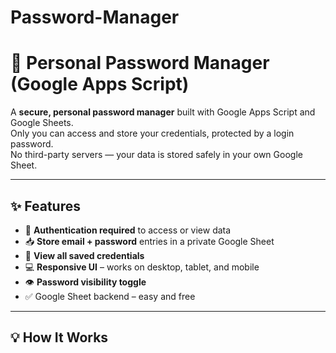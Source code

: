 # Password-Manager

# 🔐 Personal Password Manager (Google Apps Script)

A **secure, personal password manager** built with Google Apps Script and Google Sheets.  
Only you can access and store your credentials, protected by a login password.  
No third-party servers — your data is stored safely in your own Google Sheet.

---

## ✨ Features

- 🔐 **Authentication required** to access or view data
- 📥 **Store email + password** entries in a private Google Sheet
- 📄 **View all saved credentials**
- 💻 **Responsive UI** – works on desktop, tablet, and mobile
- 👁️ **Password visibility toggle**
- ✅ Google Sheet backend – easy and free

---

## 💡 How It Works

